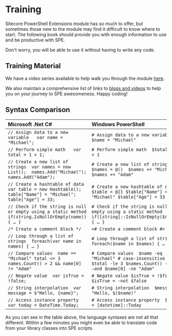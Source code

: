 # Training

Sitecore PowerShell Extensions module has so much to offer, but sometimes those new to the module may find it difficult to know where to start. The following book should provide you with enough information to use and be productive with SPE.

Don't worry, you will be able to use it without having to write any code.

## Training Material

We have a video series available to help walk you through the module [here](https://www.youtube.com/playlist?list=PLph7ZchYd_nCypVZSNkudGwPFRqf1na0b).

We also maintain a comprehensive list of links to [blogs and videos](https://blog.najmanowicz.com/sitecore-powershell-console/) to help you on your journey to SPE awesomeness. Happy coding!

## Syntax Comparison

| Microsoft .Net C\# | Windows PowerShell |
| :--- | :--- |
| `// Assign data to a new variable   var name = "Michael";` | `# Assign data to a new variable  $name = "Michael"` |
| `// Perform simple math   var total = 1 + 1;` | `# Perform simple math  $total = 1 + 1` |
| `// Create a new list of strings  var names = new List();  names.Add("Michael");  names.Add("Adam");` | `# Create a new list of strings  $names = @()  $names += "Michael"  $names += "Adam"` |
| `// Create a hashtable of data  var table = new Hashtable(); table["Name"] = "Michael"; table["Age"] = 33;` | `# Create a new hashtable of data  $table = @{} $table["Name"] = "Michael" $table["Age"] = 33` |
| `// Check if the string is null or empty using a static method  if(string.IsNullOrEmpty(name)) { … }` | `# Check if the string is null or empty using a static method  if([string]::IsNullOrEmpty($name)) { … }` |
| `/* Create a comment block */` | `<# Create a comment block #>` |
| `// Loop through a list of strings  foreach(var name in names) { … }` | `# Loop through a list of strings  foreach($name in $names) { … }` |
| `// Compare values  name == "Michael" total <= 3 names.Count() > 2 && name[0] != "Adam"` | `# Compare values  $name -eq "Michael" # case-insensitive $total -le 3 $names.Count() -gt 2 –and $name[0] -ne "Adam"` |
| `// Negate value  var isTrue = !false;` | `# Negate value $isTrue = !$false $isTrue = -not $false` |
| `// String interpolation  var message = $"Hello, {name}";` | `# String interpolation  $message = "Hello, $($name)"` |
| `// Access instance property  var today = DateTime.Today;` | `# Access instance property  $today = [datetime]::Today` |

As you can see in the table above, the language syntaxes are not all that different. Within a few minutes you might even be able to translate code from your library classes into SPE scripts.

